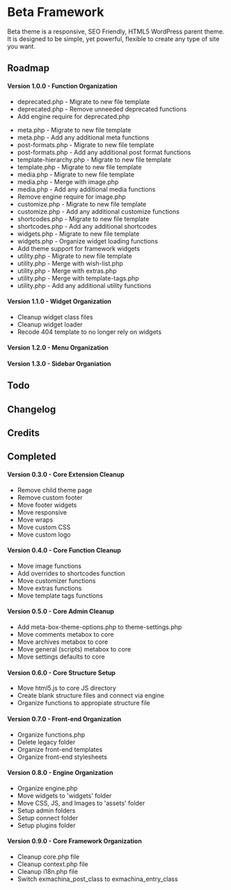Beta Framework
==============
Beta theme is a responsive, SEO Friendly, HTML5 WordPress parent theme. It is designed to be simple, yet powerful, flexible to create any type of site you want.


Roadmap
-------
#### Version 1.0.0 - Function Organization
- deprecated.php - Migrate to new file template
- deprecated.php - Remove unneeded deprecated functions
- Add engine require for deprecated.php
+ meta.php - Migrate to new file template
+ meta.php - Add any additional meta functions
+ post-formats.php - Migrate to new file template
+ post-formats.php - Add any additional post format functions
+ template-hierarchy.php - Migrate to new file template
+ template.php - Migrate to new file template
+ media.php - Migrate to new file template
+ media.php - Merge with image.php
+ media.php - Add any additional media functions
+ Remove engine require for image.php
+ customize.php - Migrate to new file template
+ customize.php - Add any additional customize functions
+ shortcodes.php - Migrate to new file template
+ shortcodes.php - Add any additional shortcodes
+ widgets.php - Migrate to new file template
+ widgets.php - Organize widget loading functions
+ Add theme support for framework widgets
+ utility.php - Migrate to new file template
+ utility.php - Merge with wish-list.php
+ utility.php - Merge with extras.php
+ utility.php - Merge with template-tags.php
+ utility.php - Add any additional utility functions


#### Version 1.1.0 - Widget Organization
+ Cleanup widget class files
+ Cleanup widget loader
+ Recode 404 template to no longer rely on widgets





#### Version 1.2.0 - Menu Organization

#### Version 1.3.0 - Sidebar Organiation


Todo
----

Changelog
---------

Credits
-------

Completed
---------
#### Version 0.3.0 - Core Extension Cleanup
- Remove child theme page
- Remove custom footer
- Move footer widgets
- Move responsive
- Move wraps
- Move custom CSS
- Move custom logo

#### Version 0.4.0 - Core Function Cleanup
- Move image functions
- Add overrides to shortcodes function
- Move customizer functions
- Move extras functions
- Move template tags functions

#### Version 0.5.0 - Core Admin Cleanup
- Add meta-box-theme-options.php to theme-settings.php
- Move comments metabox to core
- Move archives metabox to core
- Move general (scripts) metabox to core
- Move settings defaults to core

#### Version 0.6.0 - Core Structure Setup
- Move html5.js to core JS directory
- Create blank structure files and connect via engine
- Organize functions to appropiate structure file

#### Version 0.7.0 - Front-end Organization
- Organize functions.php
- Delete legacy folder
- Organize front-end templates
- Organize front-end stylesheets

#### Version 0.8.0 - Engine Organization
- Organize engine.php
- Move widgets to 'widgets' folder
- Move CSS, JS, and Images to 'assets' folder
- Setup admin folders
- Setup connect folder
- Setup plugins folder

#### Version 0.9.0 - Core Framework Organization
- Cleanup core.php file
- Cleanup context.php file
- Cleanup i18n.php file
- Switch exmachina_post_class to exmachina_entry_class
